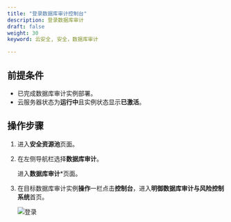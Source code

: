 ```yaml
---
title: "登录数据库审计控制台"
description: 登录数据库审计
draft: false
weight: 30
keyword: 云安全, 安全，数据库审计

---
```


## 前提条件

* 已完成数据库审计实例部署。
* 云服务器状态为**运行中**且实例状态显示**已激活**。

## 操作步骤

1. 进入**安全资源池**页面。

2. 在左侧导航栏选择**数据库审计**。

   进入**数据库审计***页面。

3. 在目标数据库审计实例**操作**一栏点击**控制台**，进入**明御数据库审计与风险控制系统**首页。

   ![登录](../../_images/ahvdb1.png)